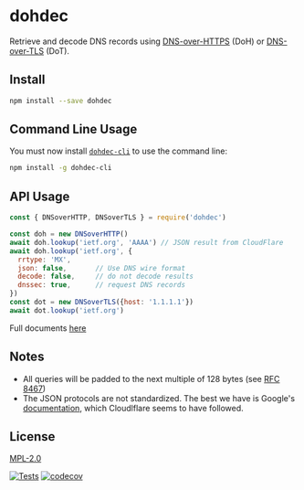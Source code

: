 # dohdec

Retrieve and decode DNS records using [DNS-over-HTTPS](https://tools.ietf.org/html/rfc8484) (DoH) or [DNS-over-TLS](https://tools.ietf.org/html/rfc7858) (DoT).


## Install

```bash
npm install --save dohdec
```

## Command Line Usage

You must now install [`dohdec-cli`](../dohdec-cli) to use the command line:

```bash
npm install -g dohdec-cli
```

## API Usage

```js
const { DNSoverHTTP, DNSoverTLS } = require('dohdec')

const doh = new DNSoverHTTP()
await doh.lookup('ietf.org', 'AAAA') // JSON result from CloudFlare
await doh.lookup('ietf.org', {
  rrtype: 'MX',
  json: false,       // Use DNS wire format
  decode: false,     // do not decode results
  dnssec: true,      // request DNS records
})
const dot = new DNSoverTLS({host: '1.1.1.1'})
await dot.lookup('ietf.org')
```

Full documents [here](https://hildjj.github.io/dohdec/)

## Notes

- All queries will be padded to the next multiple of 128 bytes (see [RFC 8467](https://datatracker.ietf.org/doc/html/rfc8467#section-4.1))
- The JSON protocols are not standardized.  The best we have is Google's [documentation](https://developers.google.com/speed/public-dns/docs/doh/json), which Cloudlflare seems to have followed.

## License

[MPL-2.0](https://www.mozilla.org/en-US/MPL/2.0/)

[![Tests](https://github.com/hildjj/dohdec/actions/workflows/node.js.yml/badge.svg)](https://github.com/hildjj/dohdec/actions/workflows/node.js.yml)
[![codecov](https://codecov.io/gh/hildjj/dohdec/branch/main/graph/badge.svg?token=qYy1UyK9S5)](https://codecov.io/gh/hildjj/dohdec)
